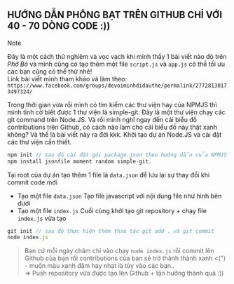 ## HƯỚNG DẪN PHÔNG BẠT TRÊN GITHUB CHỈ VỚI 40 - 70 DÒNG CODE :))

> [!NOTE]
 Đây là một cách thử nghiệm và vọc vạch khi mình thấy 1 bài viết nào đó trên *Phở Bò* và mình cũng có tạo thêm một file `script.js` và `app.js` có thể tối ưu các bạn cũng có thể thử nhé!<br>Link bài viết mình tham khảo và làm theo: `https://www.facebook.com/groups/devoiminhdidauthe/permalink/27728130173497324/`

Trong thời gian vừa rồi mình có tìm kiếm các thư viện hay của NPMJS thì mình tình cờ biết được 1 thư viện là simple-git. Đây là một thư viện chạy các git command trên Node.JS. Và rồi mình nghĩ ngay đến cái biểu đồ contributions trên Github, có cách nào làm cho cái biểu đồ này thật xanh không? Và thế là bài viết này ra đời kkk.
Khởi tạo dự án Node.JS và cài đặt các thư viện cần thiết.

```javascript
npm init // sau đó cài đặt gói package.json theo hướng dẫn của NPMJS
npm install jsonfile moment random simple-git.
```

Tại root của dự án tạo thêm 1 file là `data.json` để lưu lại sự thay đổi khi commit code mới

- Tạo một file `data.json`
  Tạo file javascript với nội dung file như hình bên dưới
- Tạo một file `index.js`
  Cuối cùng khởi tạo git repository + chạy file `index.js` vừa tạo

```javascript
git init // sau đó thực hiện thêm thao tác git add . và git commit
node index.js
```

> Bạn cứ mỗi ngày chăm chỉ vào chạy `node index.js` rồi commit lên Github của bạn rồi contributions của bạn sẽ trở thành thành xanh <(") - muốn màu xanh đậm hay nhạt là tùy vào các bạn..<br>
=> Push repository vừa được tạo lên Github + tận hưởng thành quả :))

